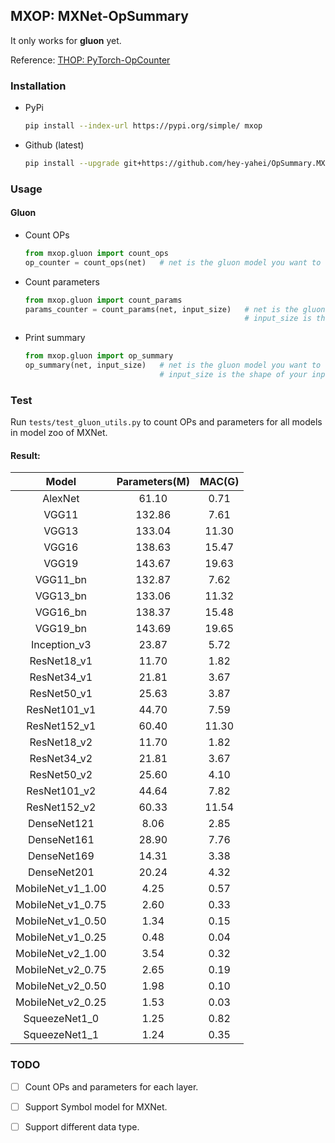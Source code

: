 ## MXOP: MXNet-OpSummary    
It only works for **gluon** yet.     
    
Reference: [THOP: PyTorch-OpCounter](https://github.com/Lyken17/pytorch-OpCounter)    

### Installation    
* PyPi    
    ```bash
    pip install --index-url https://pypi.org/simple/ mxop
    ```
* Github (latest)    
    ```bash
    pip install --upgrade git+https://github.com/hey-yahei/OpSummary.MXNet.git
    ```

### Usage
#### Gluon
* Count OPs    
    ```python
    from mxop.gluon import count_ops
    op_counter = count_ops(net)   # net is the gluon model you want to count OPs 
    ```
* Count parameters    
    ```python
    from mxop.gluon import count_params
    params_counter = count_params(net, input_size)   # net is the gluon model you want to count OPs
                                                     # input_size is the shape of your input 
    ```
* Print summary     
    ```python
    from mxop.gluon import op_summary
    op_summary(net, input_size)   # net is the gluon model you want to count OPs 
                                  # input_size is the shape of your input 
    ```

### Test

Run `tests/test_gluon_utils.py` to count OPs and parameters for all models in model zoo of MXNet.   

#### Result:
| Model   | Parameters(M) | MAC(G) |
|:---:|:---:|:---:|
|AlexNet|61.10|0.71|
|VGG11|132.86|7.61|
|VGG13|133.04|11.30|
|VGG16|138.63|15.47|
|VGG19|143.67|19.63|
|VGG11_bn|132.87|7.62|
|VGG13_bn|133.06|11.32|
|VGG16_bn|138.37|15.48|
|VGG19_bn|143.69|19.65|
|Inception_v3|23.87|5.72|
|ResNet18_v1|11.70|1.82|
|ResNet34_v1|21.81|3.67|
|ResNet50_v1|25.63|3.87|
|ResNet101_v1|44.70|7.59|
|ResNet152_v1|60.40|11.30|
|ResNet18_v2|11.70|1.82|
|ResNet34_v2|21.81|3.67|
|ResNet50_v2|25.60|4.10|
|ResNet101_v2|44.64|7.82|
|ResNet152_v2|60.33|11.54|
|DenseNet121|8.06|2.85|
|DenseNet161|28.90|7.76|
|DenseNet169|14.31|3.38|
|DenseNet201|20.24|4.32|
|MobileNet_v1_1.00|4.25|0.57|
|MobileNet_v1_0.75|2.60|0.33|
|MobileNet_v1_0.50|1.34|0.15|
|MobileNet_v1_0.25|0.48|0.04|
|MobileNet_v2_1.00|3.54|0.32|
|MobileNet_v2_0.75|2.65|0.19|
|MobileNet_v2_0.50|1.98|0.10|
|MobileNet_v2_0.25|1.53|0.03|
|SqueezeNet1_0|1.25|0.82|
|SqueezeNet1_1|1.24|0.35|

### TODO
    
- [ ] Count OPs and parameters for each layer.
- [ ] Support Symbol model for MXNet.      
- [ ] Support different data type.
 
